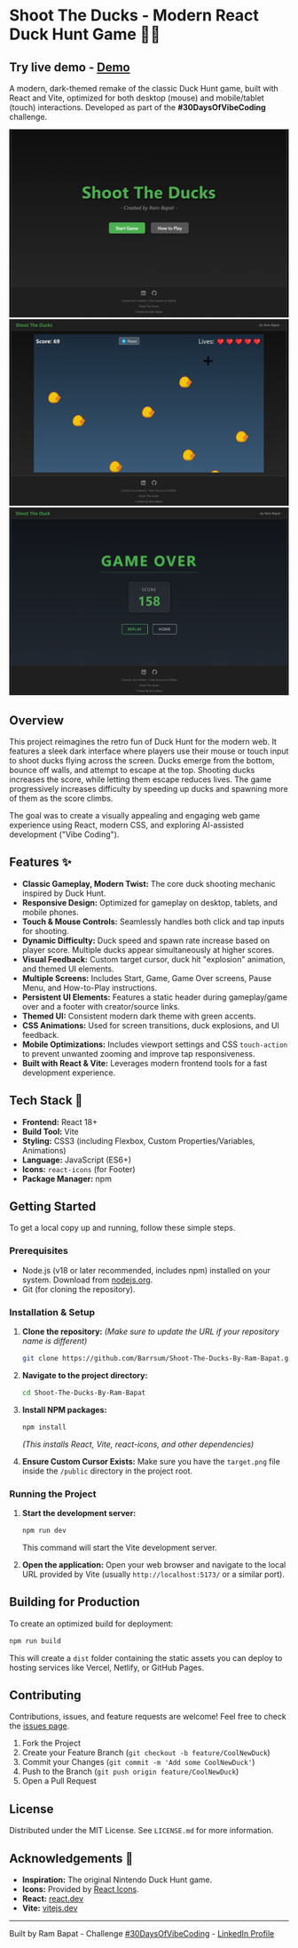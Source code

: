# Shoot The Ducks - Modern React Duck Hunt Game 🎯🦆

## Try live demo - [Demo]()

A modern, dark-themed remake of the classic Duck Hunt game, built with React and Vite, optimized for both desktop (mouse) and mobile/tablet (touch) interactions. Developed as part of the **#30DaysOfVibeCoding** challenge.

<!-- ================================================== -->

![Shoot The Ducks - Start Screen](/public/homepage-01.png)
![Shoot The Ducks - Gameplay](/public/homepage-02.png)
![Shoot The Ducks - Game Over Screen](/public/homepage-03.png)

<!-- ================================================== -->

## Overview

This project reimagines the retro fun of Duck Hunt for the modern web. It features a sleek dark interface where players use their mouse or touch input to shoot ducks flying across the screen. Ducks emerge from the bottom, bounce off walls, and attempt to escape at the top. Shooting ducks increases the score, while letting them escape reduces lives. The game progressively increases difficulty by speeding up ducks and spawning more of them as the score climbs.

The goal was to create a visually appealing and engaging web game experience using React, modern CSS, and exploring AI-assisted development ("Vibe Coding").

## Features ✨

*   **Classic Gameplay, Modern Twist:** The core duck shooting mechanic inspired by Duck Hunt.
*   **Responsive Design:** Optimized for gameplay on desktop, tablets, and mobile phones.
*   **Touch & Mouse Controls:** Seamlessly handles both click and tap inputs for shooting.
*   **Dynamic Difficulty:** Duck speed and spawn rate increase based on player score. Multiple ducks appear simultaneously at higher scores.
*   **Visual Feedback:** Custom target cursor, duck hit "explosion" animation, and themed UI elements.
*   **Multiple Screens:** Includes Start, Game, Game Over screens, Pause Menu, and How-to-Play instructions.
*   **Persistent UI Elements:** Features a static header during gameplay/game over and a footer with creator/source links.
*   **Themed UI:** Consistent modern dark theme with green accents.
*   **CSS Animations:** Used for screen transitions, duck explosions, and UI feedback.
*   **Mobile Optimizations:** Includes viewport settings and CSS `touch-action` to prevent unwanted zooming and improve tap responsiveness.
*   **Built with React & Vite:** Leverages modern frontend tools for a fast development experience.

## Tech Stack 🚀

*   **Frontend:** React 18+
*   **Build Tool:** Vite
*   **Styling:** CSS3 (including Flexbox, Custom Properties/Variables, Animations)
*   **Language:** JavaScript (ES6+)
*   **Icons:** `react-icons` (for Footer)
*   **Package Manager:** npm

## Getting Started

To get a local copy up and running, follow these simple steps.

### Prerequisites

*   Node.js (v18 or later recommended, includes npm) installed on your system. Download from [nodejs.org](https://nodejs.org/).
*   Git (for cloning the repository).

### Installation & Setup

1.  **Clone the repository:**
    *(Make sure to update the URL if your repository name is different)*
    ```bash
    git clone https://github.com/Barrsum/Shoot-The-Ducks-By-Ram-Bapat.git
    ```

2.  **Navigate to the project directory:**
    ```bash
    cd Shoot-The-Ducks-By-Ram-Bapat
    ```

3.  **Install NPM packages:**
    ```bash
    npm install
    ```
    *(This installs React, Vite, react-icons, and other dependencies)*

4.  **Ensure Custom Cursor Exists:**
    Make sure you have the `target.png` file inside the `/public` directory in the project root.

### Running the Project

1.  **Start the development server:**
    ```bash
    npm run dev
    ```
    This command will start the Vite development server.

2.  **Open the application:**
    Open your web browser and navigate to the local URL provided by Vite (usually `http://localhost:5173/` or a similar port).


## Building for Production

To create an optimized build for deployment:

```bash
npm run build
```
This will create a `dist` folder containing the static assets you can deploy to hosting services like Vercel, Netlify, or GitHub Pages.

## Contributing

Contributions, issues, and feature requests are welcome! Feel free to check the [issues page](https://github.com/Barrsum/Shoot-The-Ducks-By-Ram-Bapat/issues).

1.  Fork the Project
2.  Create your Feature Branch (`git checkout -b feature/CoolNewDuck`)
3.  Commit your Changes (`git commit -m 'Add some CoolNewDuck'`)
4.  Push to the Branch (`git push origin feature/CoolNewDuck`)
5.  Open a Pull Request

## License

Distributed under the MIT License. See `LICENSE.md` for more information.

## Acknowledgements 🙏

*   **Inspiration:** The original Nintendo Duck Hunt game.
*   **Icons:** Provided by [React Icons](https://react-icons.github.io/react-icons/).
*   **React:** [react.dev](https://react.dev/)
*   **Vite:** [vitejs.dev](https://vitejs.dev/)


---

Built by Ram Bapat - Challenge [\#30DaysOfVibeCoding](https://www.linkedin.com/posts/ram-bapat-barrsum-diamos_vibecoding-ai-machinelearning-activity-7312839191153860608-wQ8y?utm_source=share&utm_medium=member_desktop&rcm=ACoAAEokGUcBG1WEFP4A_IMlyO4LNl-eu2MD52w) - [LinkedIn Profile](https://www.linkedin.com/in/ram-bapat-barrsum-diamos)